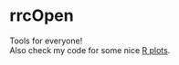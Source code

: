# rrcOpen  
Tools for everyone!  
Also check my code for some nice [R plots](https://github.com/rcruces/R-graph).
